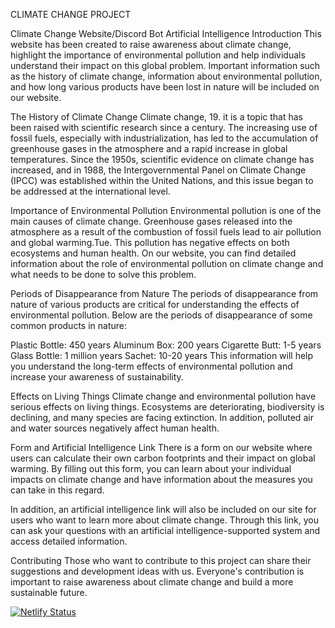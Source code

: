 CLIMATE CHANGE PROJECT

Climate Change Website/Discord Bot Artificial Intelligence Introduction This website has been created to raise awareness about climate change, highlight the importance of environmental pollution and help individuals understand their impact on this global problem. Important information such as the history of climate change, information about environmental pollution, and how long various products have been lost in nature will be included on our website.

The History of Climate Change Climate change, 19. it is a topic that has been raised with scientific research since a century. The increasing use of fossil fuels, especially with industrialization, has led to the accumulation of greenhouse gases in the atmosphere and a rapid increase in global temperatures. Since the 1950s, scientific evidence on climate change has increased, and in 1988, the Intergovernmental Panel on Climate Change (IPCC) was established within the United Nations, and this issue began to be addressed at the international level.

Importance of Environmental Pollution Environmental pollution is one of the main causes of climate change. Greenhouse gases released into the atmosphere as a result of the combustion of fossil fuels lead to air pollution and global warming.Tue. This pollution has negative effects on both ecosystems and human health. On our website, you can find detailed information about the role of environmental pollution on climate change and what needs to be done to solve this problem.

Periods of Disappearance from Nature The periods of disappearance from nature of various products are critical for understanding the effects of environmental pollution. Below are the periods of disappearance of some common products in nature:

Plastic Bottle: 450 years Aluminum Box: 200 years Cigarette Butt: 1-5 years Glass Bottle: 1 million years Sachet: 10-20 years This information will help you understand the long-term effects of environmental pollution and increase your awareness of sustainability.

Effects on Living Things Climate change and environmental pollution have serious effects on living things. Ecosystems are deteriorating, biodiversity is declining, and many species are facing extinction. In addition, polluted air and water sources negatively affect human health.

Form and Artificial Intelligence Link There is a form on our website where users can calculate their own carbon footprints and their impact on global warming. By filling out this form, you can learn about your individual impacts on climate change and have information about the measures you can take in this regard.

In addition, an artificial intelligence link will also be included on our site for users who want to learn more about climate change. Through this link, you can ask your questions with an artificial intelligence-supported system and access detailed information.

Contributing Those who want to contribute to this project can share their suggestions and development ideas with us. Everyone's contribution is important to raise awareness about climate change and build a more sustainable future.

[![Netlify Status](https://api.netlify.com/api/v1/badges/04c297fd-eb60-4bb5-9214-adebdfd8a1c2/deploy-status)](https://app.netlify.com/sites/heacton/deploys)

